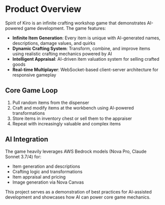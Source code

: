 # Product Overview

Spirit of Kiro is an infinite crafting workshop game that demonstrates AI-powered game development. The game features:

- **Infinite Item Generation**: Every item is unique with AI-generated names, descriptions, damage values, and quirks
- **Dynamic Crafting System**: Transform, combine, and improve items using realistic crafting mechanics powered by AI
- **Intelligent Appraisal**: AI-driven item valuation system for selling crafted goods
- **Real-time Multiplayer**: WebSocket-based client-server architecture for responsive gameplay

## Core Game Loop
1. Pull random items from the dispenser
2. Craft and modify items at the workbench using AI-powered transformations
3. Store items in inventory chest or sell them to the appraiser
4. Repeat with increasingly valuable and complex items

## AI Integration
The game heavily leverages AWS Bedrock models (Nova Pro, Claude Sonnet 3.7/4) for:
- Item generation and descriptions
- Crafting logic and transformations
- Item appraisal and pricing
- Image generation via Nova Canvas

This project serves as a demonstration of best practices for AI-assisted development and showcases how AI can power core game mechanics.